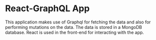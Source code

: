 # React-GraphQL App
This application makes use of Graphql for fetching the data and also for performing
mutations on the data. The data is stored in a MongoDB database. React is used in the front-end for interacting with the app.
